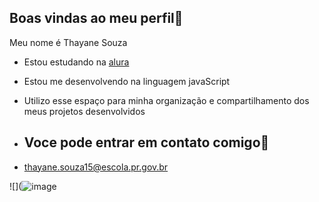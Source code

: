 ## Boas vindas ao meu perfil🍒

Meu nome é Thayane Souza

- Estou estudando na [alura](https://www.alura.com.br)
- Estou me desenvolvendo na linguagem javaScript
- Utilizo esse espaço para minha organização e compartilhamento dos meus projetos desenvolvidos

- ## Voce pode entrar em contato comigo📧

- thayane.souza15@escola.pr.gov.br



![](![image](https://github.com/user-attachments/assets/b998e727-4226-4593-83a9-623215540baa)

